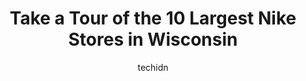 ---
layout: ampstory
image: https://i0.wp.com/www.depkes.org/wp-content/uploads/2023/06/nike-0-in-wisconsin-1685968222.jpeg?resize=640,853
author: techidn
featured: false
description: Discover the impressive array of Nike options in Wisconsin, where you can find 10 of the largest Nike establishments in the area. From renowned classics to hidden gems, Wisconsin offers a di
title: Take a Tour of the 10 Largest Nike Stores in Wisconsin
cover:
   title: Take a Tour of the 10 Largest Nike Stores in Wisconsin
   subtitle: Rickpate
   background: https://www.depkes.org/wp-content/uploads/2023/06/nike-0-in-wisconsin-1685968222.jpeg

pages: 
 - layout: thirds
   top: <h1>#1 Nike Clearance Store</h1>
   bottom: "<p>Good store a lot of inventory the store was clean and had a lot 👌of inventory but nothing less the size 15 for basketball shoes...the cashier was not so polite and mos</p>"
   background: https://www.depkes.org/wp-content/uploads/2023/06/nike-1-in-wisconsin-1685968223.jpeg
   backgroundblur: true
 - layout: thirds
   top: <h1>#2 Nike Atlanta</h1>
   bottom: "<p>3393 Peachtree Rd NE Suite #3070, Atlanta, GA 30326, United States</p>"
   background: https://www.depkes.org/wp-content/uploads/2023/06/nike-2-in-wisconsin-1685968223.jpeg
   cta:
      link: https://www.depkes.org/blog/take-a-tour-of-the-10-largest-nike-stores-in-wisconsin/
      text: Take a Tour of the 10 Largest Nike Stores in Wisconsin
 - layout: thirds
   top: <h1>#3 Nike Factory Store</h1>
   bottom: "<p>210 Gasser Rd Suite 790, Baraboo, WI 53913, United States</p>"
   background: https://www.depkes.org/wp-content/uploads/2023/06/nike-3-in-wisconsin-1685968223.jpeg
   cta:
      link: https://www.depkes.org/blog/take-a-tour-of-the-10-largest-nike-stores-in-wisconsin/
      text: Take a Tour of the 10 Largest Nike Stores in Wisconsin
 - layout: thirds
   top: <h1>#4 Nike Factory Store</h1>
   bottom: "<p>3001 S Washburn St A10, Oshkosh, WI 54904, United States</p>"
   background: https://images.unsplash.com/photo-1574169208507-84376144848b?ixlib=rb-4.0.3&ixid=MnwxMjA3fDB8MHxwaG90by1wYWdlfHx8fGVufDB8fHx8&auto=format&fit=crop&w=640&h=853&q=80
   cta:
      link: https://www.depkes.org/blog/take-a-tour-of-the-10-largest-nike-stores-in-wisconsin/
      text: Take a Tour of the 10 Largest Nike Stores in Wisconsin
 - layout: thirds
   top: <h1>#5 Nike Unite - Atlantic Station</h1>
   bottom: "<p>1381 Market St NW Suite 13100, Atlanta, GA 30363, United States</p>"
   background: https://images.unsplash.com/photo-1547366785-564103df7e13?ixlib=rb-4.0.3&ixid=MnwxMjA3fDB8MHxwaG90by1wYWdlfHx8fGVufDB8fHx8&auto=format&fit=crop&w=640&h=853&q=80
   cta:
      link: https://www.depkes.org/blog/take-a-tour-of-the-10-largest-nike-stores-in-wisconsin/
      text: Take a Tour of the 10 Largest Nike Stores in Wisconsin
 - layout: thirds
   top: <h1>#6 Nike by Ponce City Market</h1>
   bottom: "<p>675 Ponce De Leon Ave NE Suite E-184, Atlanta, GA 30308, United States</p>"
   background: https://images.unsplash.com/photo-1534312527009-56c7016453e6?ixlib=rb-4.0.3&ixid=MnwxMjA3fDB8MHxwaG90by1wYWdlfHx8fGVufDB8fHx8&auto=format&fit=crop&w=640&h=853&q=80
   cta:
      link: https://www.depkes.org/blog/take-a-tour-of-the-10-largest-nike-stores-in-wisconsin/
      text: Take a Tour of the 10 Largest Nike Stores in Wisconsin
 - layout: thirds
   top: <h1>#7 Nike by Alpharetta</h1>
   bottom: "<p>7110 Avalon Blvd, Alpharetta, GA 30009, United States</p>"
   background: https://images.unsplash.com/photo-1541356665065-22676f35dd40?ixlib=rb-4.0.3&ixid=MnwxMjA3fDB8MHxwaG90by1wYWdlfHx8fGVufDB8fHx8&auto=format&fit=crop&w=640&h=853&q=80
   cta:
      link: https://www.depkes.org/blog/take-a-tour-of-the-10-largest-nike-stores-in-wisconsin/
      text: Take a Tour of the 10 Largest Nike Stores in Wisconsin
 - layout: thirds
   middle: Continue reading...
   background: https://images.unsplash.com/photo-1608501821300-4f99e58bba77?ixlib=rb-4.0.3&ixid=MnwxMjA3fDB8MHxwaG90by1wYWdlfHx8fGVufDB8fHx8&auto=format&fit=crop&w=640&h=853&q=80
   cta:
      link: https://www.depkes.org/blog/take-a-tour-of-the-10-largest-nike-stores-in-wisconsin/
      text: Take a Tour of the 10 Largest Nike Stores in Wisconsin
      
---